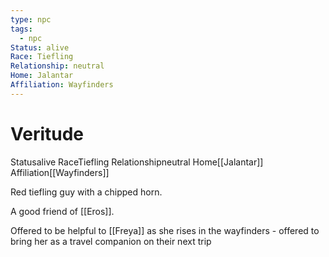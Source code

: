 ```yaml
---
type: npc
tags:
  - npc
Status: alive
Race: Tiefling
Relationship: neutral
Home: Jalantar
Affiliation: Wayfinders
---
```


# Veritude
<span class="dataview inline-field"><span class="inline-field-key">Status</span><span class="inline-field-value">alive</span></span>
<span class="dataview inline-field"><span class="inline-field-key">Race</span><span class="inline-field-value">Tiefling</span></span>
<span class="dataview inline-field"><span class="inline-field-key">Relationship</span><span class="inline-field-value">neutral</span></span>
<span class="dataview inline-field"><span class="inline-field-key">Home</span><span class="inline-field-value">[[Jalantar]]</span></span>
<span class="dataview inline-field"><span class="inline-field-key">Affiliation</span><span class="inline-field-value">[[Wayfinders]]</span></span>

Red tiefling guy with a chipped horn.

A good friend of [[Eros]]. 

Offered to be helpful to [[Freya]] as she rises in the wayfinders - offered to bring her as a travel companion on their next trip
